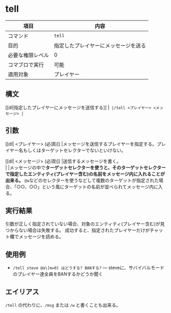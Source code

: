 # tell

| 項目 | 内容 |
| --- | --- |
| コマンド | `tell` |
| 目的 | 指定したプレイヤーにメッセージを送る |
| 必要な権限レベル | 0 |
| コマブロで実行 | 可能 |
| 適用対象 | プレイヤー |

## 構文

[[dl|指定したプレイヤーにメッセージを送信する]]
|```
|/tell <プレイヤー> <メッセージ>
|```

## 引数

[[dl| <プレイヤー> (必須)]]
|メッセージを送信するプレイヤーを指定する。プレイヤー名もしくはターゲットセレクターでないといけない。

[[dl| <メッセージ> (必須)]]
|送信するメッセージを書く。  
|
|メッセージの中で**ターゲットセレクターを使うと、そのターゲットセレクターで指定したエンティティ(プレイヤー含む)の名前をメッセージ内に入れることが出来る。** `@a`などのセレクターを使うなどして複数のターゲットが指定された場合、「○○、○○」という風にターゲットの名前が並べられてメッセージ内に入る。

## 実行結果

引数が正しく指定されていない場合、対象のエンティティ(プレイヤー含む)が見つからない場合は失敗する。 成功すると、指定されたプレイヤーだけがチャット欄でメッセージを読める。

## 使用例

- `/tell steve @a\[m=0] はどうする? BANする?` ― steveに、サバイバルモードのプレイヤー達全員をBANするかどうか聞く

## エイリアス

`/tell` の代わりに、`/msg` または `/w` と書くことも出来る。
